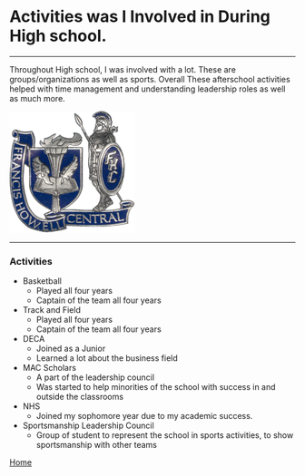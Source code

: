 # Activities was I Involved in During High school.

---
Throughout High school, I was involved with a lot. These are groups/organizations as well as sports. Overall These afterschool activities helped with time management and understanding leadership roles as well as much more.

![](./fhc.png)

---
### Activities  
* Basketball
  * Played all four years
  * Captain of the team all four years
* Track and Field 
  * Played all four years
  * Captain of the team all four years
* DECA
  * Joined as a Junior
  * Learned a lot about the business field 
* MAC Scholars
  * A part of the leadership council
  * Was started to help minorities of the school with success in and outside the classrooms
* NHS 
  * Joined my sophomore year due to my academic success.
* Sportsmanship Leadership Council
  * Group of student to represent the school in sports activities, to show sportsmanship with other teams






[Home](./README.md)
